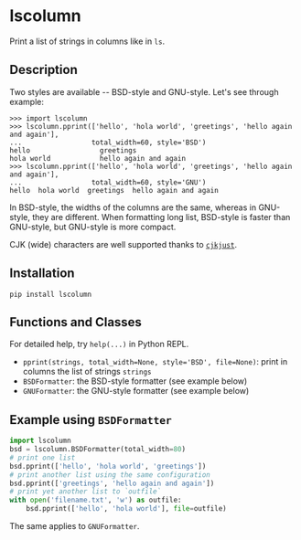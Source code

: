 # lscolumn

Print a list of strings in columns like in `ls`.

## Description

Two styles are available -- BSD-style and GNU-style.
Let's see through example:

```
>>> import lscolumn
>>> lscolumn.pprint(['hello', 'hola world', 'greetings', 'hello again and again'],
...                 total_width=60, style='BSD')
hello                 greetings
hola world            hello again and again
>>> lscolumn.pprint(['hello', 'hola world', 'greetings', 'hello again and again'],
...                 total_width=60, style='GNU')
hello  hola world  greetings  hello again and again
```

In BSD-style, the widths of the columns are the same, whereas in GNU-style, they are different.
When formatting long list, BSD-style is faster than GNU-style, but GNU-style is more compact.

CJK (wide) characters are well supported thanks to [`cjkjust`](https://pypi.org/project/cjkjust/).

## Installation

```
pip install lscolumn
```

## Functions and Classes

For detailed help, try `help(...)` in Python REPL.

- `pprint(strings, total_width=None, style='BSD', file=None)`: print in columns the list of strings `strings`
- `BSDFormatter`: the BSD-style formatter (see example below)
- `GNUFormatter`: the GNU-style formatter (see example below)

## Example using `BSDFormatter`

```python
import lscolumn
bsd = lscolumn.BSDFormatter(total_width=80)
# print one list
bsd.pprint(['hello', 'hola world', 'greetings'])
# print another list using the same configuration
bsd.pprint(['greetings', 'hello again and again'])
# print yet another list to `outfile`
with open('filename.txt', 'w') as outfile:
    bsd.pprint(['hello', 'hola world'], file=outfile)
```

The same applies to `GNUFormatter`.

